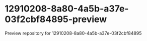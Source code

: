 # 12910208-8a80-4a5b-a37e-03f2cbf84895-preview
Preview repository for 12910208-8a80-4a5b-a37e-03f2cbf84895
